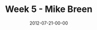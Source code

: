 ---
layout: message
category: message
series: "The Good Life"
title: "Week 5 - Mike Breen"
date: 2012-07-21-00-00
message_id: 738
audio: "http://s3.amazonaws.com/crossroads-media/messages/audio/goodlife_05.mp3"
audio-duration: "30:01"
program: "http://s3.amazonaws.com/crossroads-media/documents/07_21-22_12Program.pdf"
description: "Mike Breen talks about how rest can lead us to the good life."
video: "http://s3.amazonaws.com/crossroads-media/messages/video/goodlife_05.mp4"
video-duration: "30:05"
video-image: "http://s3.amazonaws.com/crossroads-media/images/goodlife_05_still.jpg"
tag: 
 - mike-breen
 - good-life
 - program
 - rest
explicit: false
---